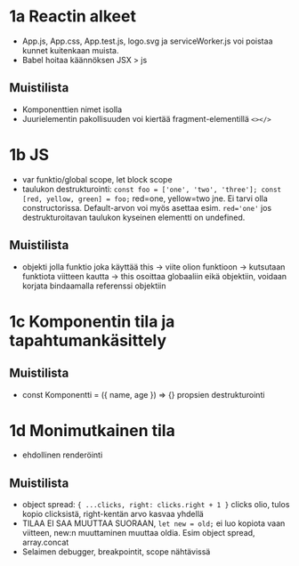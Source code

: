 # 1a Reactin alkeet

- App.js, App.css, App.test.js, logo.svg ja serviceWorker.js voi poistaa kunnet kuitenkaan muista.
- Babel hoitaa käännöksen JSX > js

## Muistilista

- Komponenttien nimet isolla
- Juurielementin pakollisuuden voi kiertää fragment-elementillä `<></>`

# 1b JS

- var funktio/global scope, let block scope
- taulukon destrukturointi: `const foo = ['one', 'two', 'three']; const [red, yellow, green] = foo;` red=one, yellow=two jne. Ei tarvi olla constructorissa. Default-arvon voi myös asettaa esim. `red='one'` jos destrukturoitavan taulukon kyseinen elementti on undefined.

## Muistilista

- objekti jolla funktio joka käyttää this -> viite olion funktioon -> kutsutaan funktiota viitteen kautta -> this osoittaa globaaliin eikä objektiin, voidaan korjata bindaamalla referenssi objektiin

# 1c Komponentin tila ja tapahtumankäsittely

## Muistilista

- const Komponentti = ({ name, age }) => {} propsien destrukturointi

# 1d Monimutkainen tila

- ehdollinen renderöinti

## Muistilista

- object spread: `{ ...clicks, right: clicks.right + 1 }` clicks olio, tulos kopio clicksistä, right-kentän arvo kasvaa yhdellä
- TILAA EI SAA MUUTTAA SUORAAN, `let new = old;` ei luo kopiota vaan viitteen, new:n muuttaminen muuttaa oldia. Esim object spread, array.concat
- Selaimen debugger, breakpointit, scope nähtävissä
